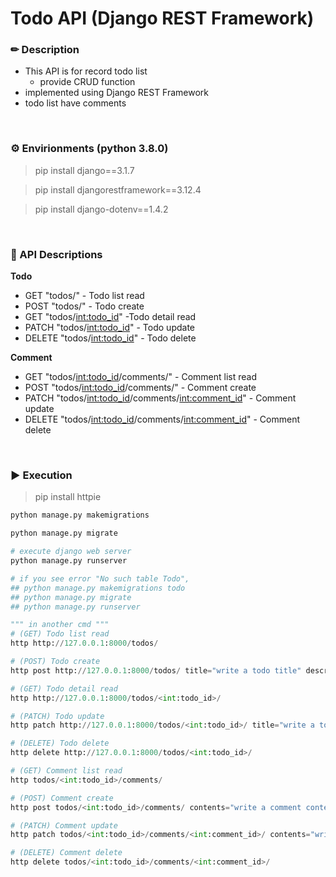 # Todo API (Django REST Framework)

### ✏ Description
- This API is for record todo list
  - provide CRUD function
- implemented using Django REST Framework
- todo list have comments
<br>

### ⚙ Envirionments (python 3.8.0)
> pip install django==3.1.7

> pip install djangorestframework==3.12.4

> pip install django-dotenv==1.4.2
<br>

### 📃 API Descriptions

<b>Todo</b>
- GET "todos/" - Todo list read
- POST "todos/" - Todo create
- GET "todos/<int:todo_id>" -Todo detail read
- PATCH "todos/<int:todo_id>" - Todo update
- DELETE "todos/<int:todo_id>" - Todo delete

<b>Comment</b>
- GET "todos/<int:todo_id>/comments/" - Comment list read
- POST "todos/<int:todo_id>/comments/" - Comment create
- PATCH "todos/<int:todo_id>/comments/<int:comment_id>" - Comment update
- DELETE "todos/<int:todo_id>/comments/<int:comment_id>" - Comment delete
<br>

### ▶ Execution
> pip install httpie
```python
python manage.py makemigrations

python manage.py migrate

# execute django web server
python manage.py runserver

# if you see error "No such table Todo", 
## python manage.py makemigrations todo
## python manage.py migrate
## python manage.py runserver

""" in another cmd """
# (GET) Todo list read
http http://127.0.0.1:8000/todos/

# (POST) Todo create
http post http://127.0.0.1:8000/todos/ title="write a todo title" description="write a todo description"

# (GET) Todo detail read
http http://127.0.0.1:8000/todos/<int:todo_id>/

# (PATCH) Todo update
http patch http://127.0.0.1:8000/todos/<int:todo_id>/ title="write a todo title" description="write a todo description"

# (DELETE) Todo delete
http delete http://127.0.0.1:8000/todos/<int:todo_id>/

# (GET) Comment list read
http todos/<int:todo_id>/comments/

# (POST) Comment create
http post todos/<int:todo_id>/comments/ contents="write a comment contents"

# (PATCH) Comment update
http patch todos/<int:todo_id>/comments/<int:comment_id>/ contents="write a comment contents"

# (DELETE) Comment delete
http delete todos/<int:todo_id>/comments/<int:comment_id>/

```
<br>
